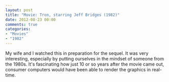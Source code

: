 ```yaml
---
layout: post
title: "Movie: Tron, starring Jeff Bridges (1982)"
date: 2012-08-23 00:00
comments: true
categories:
- "Movies"
- "1982"
---
```


My wife and I watched this in preparation for the sequel. It was
very interesting, especially by putting ourselves in the mindset of
someone from the 1980s. It's fascinating how just 10 or so years
after the movie came out, consumer computers would have been able
to render the graphics in real-time.
